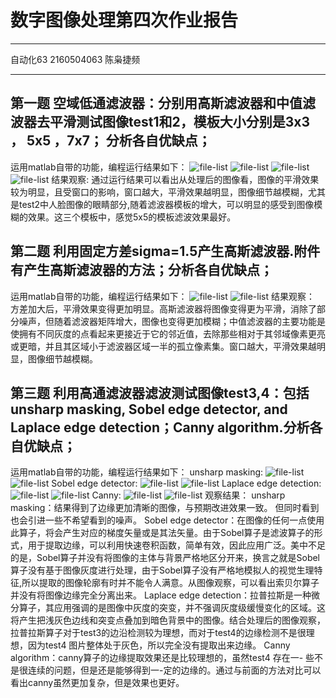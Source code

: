 ﻿# 数字图像处理第四次作业报告
---
自动化63 2160504063 陈枭捷频

---
## 第一题 空域低通滤波器：分别用高斯滤波器和中值滤波器去平滑测试图像test1和2，模板大小分别是3x3 ， 5x5 ，7x7； 分析各自优缺点；
运用matlab自带的功能，编程运行结果如下：
![file-list](https://raw.githubusercontent.com/cxjpnb/hw3/master/test1a.bmp)
![file-list](https://raw.githubusercontent.com/cxjpnb/hw3/master/test1b.bmp)
![file-list](https://raw.githubusercontent.com/cxjpnb/hw3/master/test2a.bmp)
![file-list](https://raw.githubusercontent.com/cxjpnb/hw3/master/test2b.bmp)
结果观察:
通过运行结果可以看出从处理后的图像看，图像的平滑效果较为明显，且受窗口的影响，窗口越大，平滑效果越明显，图像细节越模糊，尤其是test2中人脸图像的眼睛部分,随着滤波器模板的增大，可以明显的感受到图像模糊的效果。这三个模板中，感觉5x5的模板滤波效果最好。
## 第二题 利用固定方差sigma=1.5产生高斯滤波器.附件有产生高斯滤波器的方法；分析各自优缺点；
运用matlab自带的功能，编程运行结果如下：
![file-list](https://raw.githubusercontent.com/cxjpnb/hw3/master/test1.bmp)
![file-list](https://raw.githubusercontent.com/cxjpnb/hw3/master/test2.bmp)
结果观察：
方差加大后，平滑效果变得更加明显。高斯滤波器将图像变得更为平滑，消除了部分噪声，但随着滤波器矩阵增大，图像也变得更加模糊；中值滤波器的主要功能是使拥有不同灰度的点看起来更接近于它的邻近值，去除那些相对于其邻域像素更亮或更暗，并且其区域小于滤波器区域一半的孤立像素集。窗口越大，平滑效果越明显，图像细节越模糊。
## 第三题 利用高通滤波器滤波测试图像test3,4：包括unsharp masking, Sobel edge detector, and Laplace edge detection；Canny algorithm.分析各自优缺点；
运用matlab自带的功能，编程运行结果如下：
unsharp masking:
![file-list](https://raw.githubusercontent.com/cxjpnb/hw3/master/test3a.bmp)
![file-list](https://raw.githubusercontent.com/cxjpnb/hw3/master/test4a.bmp)
Sobel edge detector:
![file-list](https://raw.githubusercontent.com/cxjpnb/hw3/master/test3b.bmp)
![file-list](https://raw.githubusercontent.com/cxjpnb/hw3/master/test4b.bmp)
Laplace edge detection:
![file-list](https://raw.githubusercontent.com/cxjpnb/hw3/master/test3c.bmp)
![file-list](https://raw.githubusercontent.com/cxjpnb/hw3/master/test4c.bmp)
Canny:
![file-list](https://raw.githubusercontent.com/cxjpnb/hw3/master/test3d.bmp)
![file-list](https://raw.githubusercontent.com/cxjpnb/hw3/master/test4d.bmp)
观察结果：
unsharp masking：结果得到了边缘更加清晰的图像，与预期改进效果一致。 但同时看到也会引进一些不希望看到的噪声。
Sobel edge detector：在图像的任何一点使用此算子，将会产生对应的梯度矢量或是其法矢量。由于Sobel算子是滤波算子的形式，用于提取边缘，可以利用快速卷积函数，简单有效，因此应用广泛。美中不足的是，Sobel算子并没有将图像的主体与背景严格地区分开来，换言之就是Sobel算子没有基于图像灰度进行处理，由于Sobel算子没有严格地模拟人的视觉生理特征,所以提取的图像轮廓有时并不能令人满意。从图像观察，可以看出索贝尔算子并没有将图像边缘完全分离出来。
Laplace edge detection：拉普拉斯是一种微分算子，其应用强调的是图像中灰度的突变，并不强调灰度级缓慢变化的区域。这将产生把浅灰色边线和突变点叠加到暗色背景中的图像。结合处理后的图像观察，拉普拉斯算子对于test3的边沿检测较为理想，而对于test4的边缘检测不是很理想，因为test4 图片整体处于灰色，所以完全没有提取出来边缘。
Canny algorithm：canny算子的边缘提取效果还是比较理想的，虽然test4 存在一- 些不是很连续的问题，但是还是能够得到一-定的边缘的。通过与前面的方法对比可以看出canny虽然更加复杂，但是效果也更好。






	










